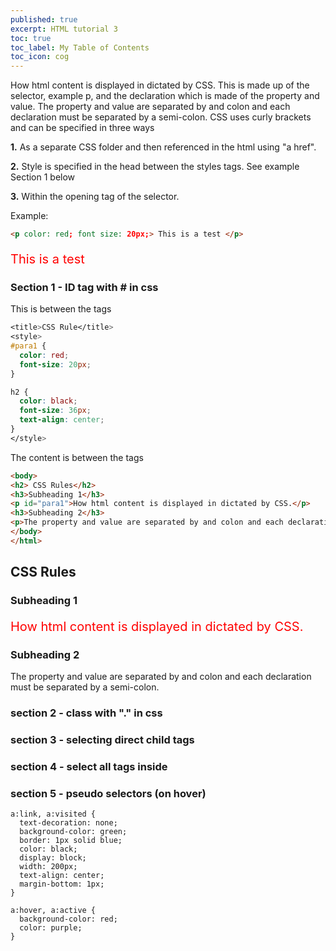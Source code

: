 ```yaml
---
published: true
excerpt: HTML tutorial 3
toc: true
toc_label: My Table of Contents
toc_icon: cog
---
```

How html content is displayed in dictated by CSS. This is made up of the selector, example p, and the declaration which is made of the property and value. The property and value are separated by and colon and each declaration must be separated by a semi-colon. CSS uses curly brackets and can be specified in three ways

**1.** As a separate CSS folder and then referenced in the html using "a href". 

**2.** Style is specified in the head between the styles tags. See example Section 1 below

**3.** Within the opening tag of the selector.

Example:  

```html
<p color: red; font size: 20px;> This is a test </p>
```
<p style="color: red; font-size: 20px;">
This is a test
</p>


### Section 1 - ID tag with # in css

This is between the <head></head> tags 
```css
<title>CSS Rule</title>
<style>
#para1 {
  color: red;
  font-size: 20px;
}

h2 {
  color: black;
  font-size: 36px;
  text-align: center;
}
</style>
```
The content is between the <body></body> tags 

```html
<body>
<h2> CSS Rules</h2>
<h3>Subheading 1</h3>
<p id="para1">How html content is displayed in dictated by CSS.</p>
<h3>Subheading 2</h3>
<p>The property and value are separated by and colon and each declaration must be separated by a semi-colon. </p>
</body>
</html>
```

<title>CSS Rule</title>
<style>
#para1 {
  color: red;
  font-size: 20px;
}

h2 {
  color: black;
  font-size: 36px;
  text-align: center;
}
</style>

<h2> CSS Rules</h2>
<h3>Subheading 1</h3>
<p id="para1">How html content is displayed in dictated by CSS.</p>
<h3>Subheading 2</h3>
<p>The property and value are separated by and colon and each declaration must be separated by a semi-colon. </p>



### section 2 - class with "." in css



### section 3 - selecting direct child tags

### section 4 - select all tags inside 

### section 5 - pseudo selectors (on hover)
```
a:link, a:visited {
  text-decoration: none;
  background-color: green;
  border: 1px solid blue;
  color: black;
  display: block;
  width: 200px;
  text-align: center;
  margin-bottom: 1px;
}

a:hover, a:active {
  background-color: red;
  color: purple;
}
```
